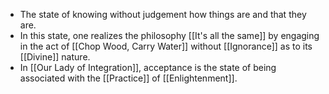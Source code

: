 - The state of knowing without judgement how things are and that they are.
- In this state, one realizes the philosophy [[It's all the same]] by engaging in the act of [[Chop Wood, Carry Water]] without [[Ignorance]] as to its [[Divine]] nature.
- In [[Our Lady of Integration]], acceptance is the state of being associated with the [[Practice]] of [[Enlightenment]].